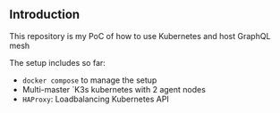 ## Introduction

This repository is my PoC of how to use Kubernetes and host GraphQL mesh

The setup includes so far:

- `docker compose` to manage the setup
- Multi-master `K3s kubernetes with 2 agent nodes 
- `HAProxy`: Loadbalancing Kubernetes API